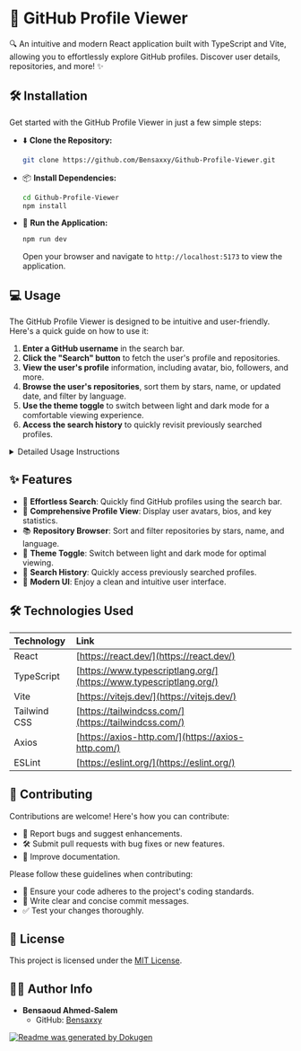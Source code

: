 # 🚀 GitHub Profile Viewer

🔍 An intuitive and modern React application built with TypeScript and Vite, allowing you to effortlessly explore GitHub profiles. Discover user details, repositories, and more! ✨

## 🛠️ Installation

Get started with the GitHub Profile Viewer in just a few simple steps:

- ⬇️ **Clone the Repository:**
  ```bash
  git clone https://github.com/Bensaxxy/Github-Profile-Viewer.git
  ```

- 📦 **Install Dependencies:**

  ```bash
  cd Github-Profile-Viewer
  npm install
  ```

- 🚀 **Run the Application:**

  ```bash
  npm run dev
  ```

  Open your browser and navigate to `http://localhost:5173` to view the application.

## 💻 Usage

The GitHub Profile Viewer is designed to be intuitive and user-friendly. Here's a quick guide on how to use it:

1.  **Enter a GitHub username** in the search bar.
2.  **Click the "Search" button** to fetch the user's profile and repositories.
3.  **View the user's profile** information, including avatar, bio, followers, and more.
4.  **Browse the user's repositories**, sort them by stars, name, or updated date, and filter by language.
5.  **Use the theme toggle** to switch between light and dark mode for a comfortable viewing experience.
6.  **Access the search history** to quickly revisit previously searched profiles.

<details>
<summary>Detailed Usage Instructions</summary>

1.  **Searching for a User:**
    - Type the GitHub username into the search bar and press "Search." The app will fetch and display the user's profile information and repositories.
        ```tsx
        <SearchBar onSearch={handleSearch} loading={loading} />
        ```
    - If the user is not found, an error message will be displayed.
2.  **Viewing User Profile:**
    - The user's profile section displays key information such as their avatar, username, bio, follower counts, and a link to their GitHub profile.
        ```tsx
        <UserProfile userData={userData} darkMode={darkMode} />
        ```
3.  **Browsing Repositories:**
    - The repositories section lists the user's public repositories.
    - You can sort the repositories by the number of stars, name, or last updated date.
    - You can also filter the repositories by programming language.
        ```tsx
        <Repositories
            repos={filteredRepos}
            languages={languages}
            sortOption={sortOption}
            languageFilter={languageFilter}
            onSortChange={setSortOption}
            onLanguageFilterChange={setLanguageFilter}
            darkMode={darkMode}
        />
        ```
4.  **Using Search History:**
    - The search history displays the last 5 searched usernames.
    - Click on a username in the search history to quickly load that user's profile.
    - You can remove usernames from the search history individually.
        ```tsx
        <SearchHistory
            history={searchHistory}
            onHistoryClick={handleHistoryClick}
            darkMode={darkMode}
            onRemoveHistory={handleRemoveHistory}
        />
        ```
5.  **Toggling Dark Mode:**
    - Use the theme toggle button in the top right corner to switch between light and dark mode.
    ```tsx
    <ThemeToggle darkMode={darkMode} toggleDarkMode={toggleDarkMode} />
    ```
</details>

## ✨ Features

- 🚀 **Effortless Search**: Quickly find GitHub profiles using the search bar.
- 👤 **Comprehensive Profile View**: Display user avatars, bios, and key statistics.
- 📚 **Repository Browser**: Sort and filter repositories by stars, name, and language.
- 🌙 **Theme Toggle**: Switch between light and dark mode for optimal viewing.
-  **Search History**: Quickly access previously searched profiles.
- 🎨 **Modern UI**: Enjoy a clean and intuitive user interface.

## 🛠️ Technologies Used

| Technology   | Link                                       |
| :----------- | :----------------------------------------- |
| React        | [https://react.dev/](https://react.dev/)       |
| TypeScript   | [https://www.typescriptlang.org/](https://www.typescriptlang.org/) |
| Vite         | [https://vitejs.dev/](https://vitejs.dev/)       |
| Tailwind CSS | [https://tailwindcss.com/](https://tailwindcss.com/) |
| Axios        | [https://axios-http.com/](https://axios-http.com/)   |
| ESLint       | [https://eslint.org/](https://eslint.org/)     |

## 🤝 Contributing

Contributions are welcome! Here's how you can contribute:

- 🐛 Report bugs and suggest enhancements.
- 🛠️ Submit pull requests with bug fixes or new features.
- 📝 Improve documentation.

Please follow these guidelines when contributing:

- 📌 Ensure your code adheres to the project's coding standards.
- 🧪 Write clear and concise commit messages.
- ✅ Test your changes thoroughly.

## 📜 License

This project is licensed under the [MIT License](LICENSE).

## 👨‍💻 Author Info

- **Bensaoud Ahmed-Salem**
  - GitHub: [Bensaxxy](https://github.com/Bensaxxy)

[![Readme was generated by Dokugen](https://img.shields.io/badge/Built%20with-Dokugen-brightgreen)](https://github.com/samueltuoyo15/Dokugen)
